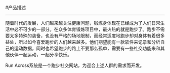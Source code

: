#产品描述

---



随着时代的发展，人们越来越关注健康问题，锻炼身体现在已经成为了人们日常生活中必不可少的一部分。在众多体育锻炼项目中，最火热的就是跑步了。跑步不需要太多特殊的装备，也没有严格的场地限制，而经常适度地跑步却对身体有着很多益处，所以如今喜爱跑步的人们越来越多。他们期望能有一款软件来记录和分析自己的运动数据，同时也希望跑步的路上不要那么孤单，需要有一些社交功能来和其他伙伴一起运动，一起分享快乐。

Run Across系统是一个跑步社交网站，为迎合上述人群的需求而开发。

